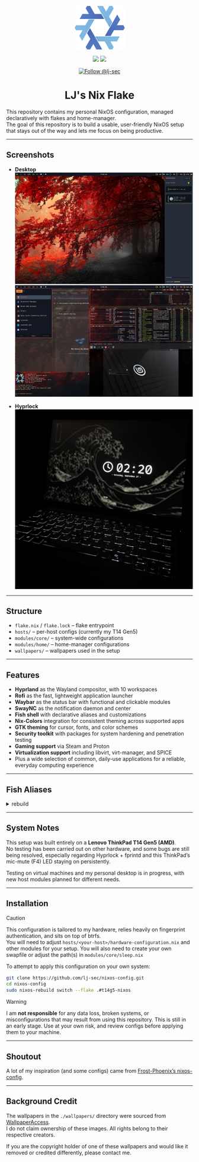 <div align="center">

<p align="center">
  <a href="https://github.com/lj-sec" target="_blank">
    <img src="./.github/assets/nix-snowflake.png"/>
  </a>
</p>

<p align="center">
  <img src="https://img.shields.io/github/stars/lj-sec/nixos-config?style=for-the-badge"/>
  <a href="https://nixos.org">
    <img src="https://img.shields.io/badge/NIXOS-5277C3.svg?style=for-the-badge&logo=NixOS&logoColor=white"/>
  </a>
</p>

<p align="center">
  <a href="https://github.com/lj-sec">
    <img src="https://img.shields.io/github/followers/lj-sec?label=Follow%20@lj-sec&style=social" alt="Follow @lj-sec"/>
  </a>
</p>

# LJ's Nix Flake

</div>

This repository contains my personal NixOS configuration, managed declaratively with flakes and home-manager.  
The goal of this repository is to build a usable, user-friendly NixOS setup that stays out of the way and lets me focus on being productive.

---

## Screenshots

- **Desktop**  
  ![Desktop1](./.github/screenshots/screenshot1.png)
  ![Desktop2](./.github/screenshots/screenshot2.png)

- **Hyprlock**  
  ![Hyprlock](./.github/screenshots/screenshot3.png)

---

## Structure

- `flake.nix` / `flake.lock` – flake entrypoint
- `hosts/` – per-host configs (currently my T14 Gen5)
- `modules/core/` – system-wide configurations
- `modules/home/` – home-manager configurations
- `wallpapers/` – wallpapers used in the setup

---

## Features

- **Hyprland** as the Wayland compositor, with 10 workspaces
- **Rofi** as the fast, lightweight application launcher
- **Waybar** as the status bar with functional and clickable modules
- **SwayNC** as the notification daemon and center
- **Fish shell** with declarative aliases and customizations  
- **Nix-Colors** integration for consistent theming across supported apps  
- **GTK theming** for cursor, fonts, and color schemes  
- **Security toolkit** with packages for system hardening and penetration testing  
- **Gaming support** via Steam and Proton  
- **Virtualization support** including libvirt, virt-manager, and SPICE  
- Plus a wide selection of common, daily-use applications for a reliable, everyday computing experience  

---

## Fish Aliases

<details>
<summary>rebuild</summary>

### Usage:
```bash
rebuild [ACTION] [FLAKE] [HOST]
```

### Output:
```bash
sudo nixos-rebuild [ACTION] [FLAKE]#[HOST]
```

### Default:
```bash
sudo nixos-rebuild switch .#$(hostname)
```

</details>

---

## System Notes

This setup was built entirely on a **Lenovo ThinkPad T14 Gen5 (AMD)**.  
No testing has been carried out on other hardware, and some bugs are still being resolved, especially regarding Hyprlock + fprintd and this ThinkPad’s mic-mute (F4) LED staying on persistently.  

Testing on virtual machines and my personal desktop is in progress, with new host modules planned for different needs.

---

## Installation

> [!CAUTION]  
> This configuration is tailored to my hardware, relies heavily on fingerprint authentication, and sits on top of btrfs.  
> You will need to adjust `hosts/<your-host>/hardware-configuration.nix` and other modules for your setup.
> You will also need to create your own swapfile or adjust the path(s) in `modules/core/sleep.nix`

To attempt to apply this configuration on your own system:
```bash
git clone https://github.com/lj-sec/nixos-config.git
cd nixos-config
sudo nixos-rebuild switch --flake .#t14g5-nixos
```

> [!WARNING]  
> I am **not responsible** for any data loss, broken systems, or misconfigurations that may result from using this repository. This is still in an early stage.
> Use at your own risk, and review configs before applying them to your machine.

---

## Shoutout

A lot of my inspiration (and some configs) came from [Frost-Phoenix’s nixos-config](https://github.com/Frost-Phoenix/nixos-config/tree/main).

---

## Background Credit

The wallpapers in the `./wallpapers/` directory were sourced from [WallpaperAccess](https://wallpaperaccess.com/).  
I do not claim ownership of these images. All rights belong to their respective creators.

If you are the copyright holder of one of these wallpapers and would like it removed or credited differently, please contact me.